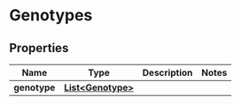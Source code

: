 
# Genotypes

## Properties
Name | Type | Description | Notes
------------ | ------------- | ------------- | -------------
**genotype** | [**List&lt;Genotype&gt;**](Genotype.md) |  | 



